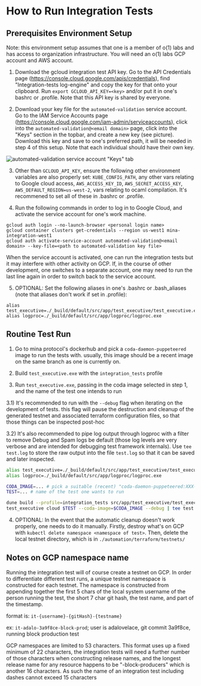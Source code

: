 # How to Run Integration Tests


## Prerequisites Environment Setup

Note: this environment setup assumes that one is a member of o(1) labs and has access to organization infrastructure.  You will need an o(1) labs GCP account and AWS account.

1) Download the gcloud integration test API key.  Go to the API Credentials page (https://console.cloud.google.com/apis/credentials), find "Integration-tests log-engine" and copy the key for that onto your clipboard.  Run `export GCLOUD_API_KEY=<key>` and/or put it in one's bashrc or .profile.  Note that this API key is shared by everyone.

2) Download your key file for the `automated-validation` service account.  Go to the IAM Service Accounts page (https://console.cloud.google.com/iam-admin/serviceaccounts), click into the `automated-validation@<email domain>` page, click into the "Keys" section in the topbar, and create a new key (see picture).  Download this key and save to one's preferred path, it will be needed in step 4 of this setup.  Note that each individual should have their own key.

![automated-validation service account "Keys" tab](https://user-images.githubusercontent.com/3465290/112069746-9aaed080-8b29-11eb-83f1-f36876f3ac3d.png)

3) Other than `GCLOUD_API_KEY`, ensure the following other environment variables are also properly set: `KUBE_CONFIG_PATH`, any other vars relating to Google cloud access, `AWS_ACCESS_KEY_ID`, `AWS_SECRET_ACCESS_KEY`, `AWS_DEFAULT_REGION=us-west-2`, vars relating to ocaml compilation.  It's recommened to set all of these in .bashrc or .profile.

4) Run the following commands in order to log in to Google Cloud, and activate the service account for one's work machine.

```
gcloud auth login --no-launch-browser <personal login name>
gcloud container clusters get-credentials --region us-west1 mina-integration-west1
gcloud auth activate-service-account automated-validation@<email domain> --key-file=<path to automated-validation key file>
```

When the service account is activated, one can run the integration tests but it may interfere with other activity on GCP.  If, in the course of other development, one switches to a separate account, one may need to run the last line again in order to switch back to the service account.

5) OPTIONAL: Set the following aliases in one's .bashrc or .bash_aliases (note that aliases don't work if set in .profile):

```
alias test_executive=./_build/default/src/app/test_executive/test_executive.exe
alias logproc=./_build/default/src/app/logproc/logproc.exe
```



## Routine Test Run

1) Go to mina protocol's dockerhub and pick a `coda-daemon-puppeteered` image to run the tests with.  usually, this image should be a recent image on the same branch as one is currently on.

2) Build `test_executive.exe` with the `integration_tests` profile

3) Run `test_executive.exe`, passing in the coda image selected in step 1, and the name of the test one intends to run
  
3.1) It's recommended to run with the `--debug` flag when iterating on the development of tests.  this flag will pause the destruction and cleanup of the generated testnet and associated terraform configuration files, so that those things can be inspected post-hoc
  
3.2) It's also recommended to pipe log output through logproc with a filter to remove Debug and Spam logs be default (those log levels are very verbose and are intended for debugging test framework internals).  Use `tee test.log` to store the raw output into the file `test.log` so that it can be saved and later inspected.

```sh
alias test_executive=./_build/default/src/app/test_executive/test_executive.exe
alias logproc=./_build/default/src/app/logproc/logproc.exe

CODA_IMAGE=... # pick a suitable (recent) "coda-daemon-puppeteered:XXX-develop-XXX" dockerhub
TEST=... # name of the test one wants to run

dune build --profile=integration_tests src/app/test_executive/test_executive.exe src/app/logproc/logproc.exe
test_executive cloud $TEST --coda-image=$CODA_IMAGE --debug | tee test.log | logproc -i inline -f '!(.level in ["Debug", "Spam"])'
```

4) OPTIONAL: In the event that the automatic cleanup doesn't work properly, one needs to do it manually.  Firstly, destroy what's on GCP with `kubectl delete namespace <namespace of test>`.  Then, delete the local testnet directory, which is in `./automation/terraform/testnets/`

## Notes on GCP namespace name

Running the integration test will of course create a testnet on GCP.  In order to differentiate different test runs, a unique testnet namespace is constructed for each testnet.  The namespace is constructed from appending together the first 5 chars of the local system username of the person running the test, the short 7 char git hash, the test name, and part of the timestamp.

format is: `it-{username}-{gitHash}-{testname}`

ex: `it-adalo-3a9f8ce-block-prod`; user is adalovelace, git commit 3a9f8ce, running block production test

GCP namespaces are limited to 53 characters.    This format uses up a fixed minimum of 22 characters, the integration tests will need a further number of those characters when constructing release names, and the longest release name for any resource happens to be "-block-producers" which is another 16 characters. As such the name of an integration test including dashes cannot exceed 15 characters
